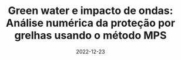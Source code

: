 ---
title: "Green water e impacto de ondas: Análise numérica da proteção por grelhas usando o método MPS"
collection: publications
permalink: /publication/2022-12-23-green-water-impacto
date: 2022-12-23
venue: 'Encontro Nacional de Modelagem Computacional, Encontro de Ciência e Tecnologia de Materiais, Conferência Sul em Modelagem Computacional e Seminário e Workshop em Engenharia Oceânica'
paperurl: 'https://www.even3.com.br/anais/enmcmcsulsemengo2022/543265-green-water-e-impacto-de-ondas--analise-numerica-da-protecao-por-grelhas-usando-o-metodo-mps'
citation: 'Trindade, L. I. L.; Pereira, L. S.; Amaro Junior, R. A.; Cheng, L. Y. (2022). &quot;Green water e impacto de ondas: Análise numérica da proteção por grelhas usando o método MPS.&quot; <i>Encontro Nacional de Modelagem Computacional, Encontro de Ciência e Tecnologia de Materiais, Conferência Sul em Modelagem Computacional e Seminário e Workshop em Engenharia Oceânica</i>.'
---